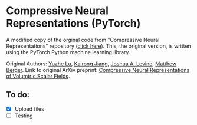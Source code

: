 # Compressive Neural Representations (PyTorch)
A modified copy of the orginal code from "Compressive Neural Representations" repository ([click here](https://github.com/matthewberger/neurcomp)). This, the original version, is written using the PyTorch Python machine learning library.

Original Authors: [Yuzhe Lu](), [Kairong Jiang](), [Joshua A. Levine](https://jalevine.bitbucket.io/), [Matthew Berger](https://matthewberger.github.io/). Link to original ArXiv preprint: [Compressive Neural Representations of Volumtric Scalar Fields](https://arxiv.org/pdf/2104.04523.pdf).


## To do:
- [x] Upload files
- [ ] Testing
